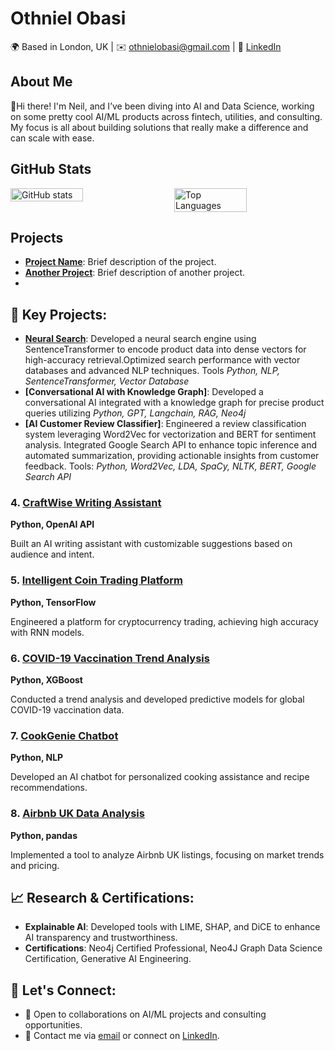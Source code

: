   # Othniel Obasi

🌍 Based in London, UK | ✉️ [othnielobasi@gmail.com](mailto:othnielobasi@gmail.com) | 🔗 [LinkedIn](https://www.linkedin.com/in/othnielobasi/)

## About Me
👋Hi there! I'm Neil, and I’ve been diving into AI and Data Science, working on some pretty cool AI/ML products across fintech, utilities, and consulting. My focus is all about building solutions that really make a difference and can scale with ease.


## GitHub Stats

<div style="display: flex; justify-content: space-between;">
  <img src="https://github-readme-stats.vercel.app/api?username=othnielObasi&count_private=true&show_icons=true&bg_color=ffffff&title_color=000000&text_color=000000&icon_color=000000&custom_title=GitHub%20Stats&include_all_commits=true&hide=stars,prs,issues,contribs&token=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" alt="GitHub stats" style="width: 48%;"/>
  <img src="https://github-readme-stats.vercel.app/api/top-langs/?username=othnielObasi&layout=compact&bg_color=ffffff&title_color=000000&text_color=000000&icon_color=000000&custom_title=Top%20Languages&token=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" alt="Top Languages" style="width: 48%;"/>
</div>

## Projects

- **[Project Name](https://github.com/othnielObasi/project-name)**: Brief description of the project.
- **[Another Project](https://github.com/othnielObasi/another-project)**: Brief description of another project.
- 
## 🚀 Key Projects:
- **[Neural Search](#)**: Developed a neural search engine using SentenceTransformer to encode product data into dense vectors for high-accuracy retrieval.Optimized search performance with vector databases and advanced NLP techniques.
Tools *Python, NLP, SentenceTransformer, Vector Database*
- **[Conversational AI with Knowledge Graph]**: Developed a conversational AI integrated with a knowledge graph for precise product queries utilizing *Python, GPT, Langchain, RAG, Neo4j*
- **[AI Customer Review Classifier]**: Engineered a review classification system leveraging Word2Vec for vectorization and BERT for sentiment analysis. Integrated Google Search API to enhance topic inference and automated summarization, providing actionable insights from customer feedback. Tools:  *Python, Word2Vec, LDA, SpaCy, NLTK, BERT, Google Search API*




### 4. [CraftWise Writing Assistant](#)
**Python, OpenAI API**

Built an AI writing assistant with customizable suggestions based on audience and intent.

### 5. [Intelligent Coin Trading Platform](#)
**Python, TensorFlow**

Engineered a platform for cryptocurrency trading, achieving high accuracy with RNN models.

### 6. [COVID-19 Vaccination Trend Analysis](#)
**Python, XGBoost**

Conducted a trend analysis and developed predictive models for global COVID-19 vaccination data.

### 7. [CookGenie Chatbot](#)
**Python, NLP**

Developed an AI chatbot for personalized cooking assistance and recipe recommendations.

### 8. [Airbnb UK Data Analysis](#)
**Python, pandas**

Implemented a tool to analyze Airbnb UK listings, focusing on market trends and pricing.


## 📈 Research & Certifications:
- **Explainable AI**: Developed tools with LIME, SHAP, and DiCE to enhance AI transparency and trustworthiness.
- **Certifications**: Neo4j Certified Professional, Neo4J Graph Data Science Certification, Generative AI Engineering.


## 👥 Let's Connect:
- 💼 Open to collaborations on AI/ML projects and consulting opportunities.
- 📧 Contact me via [email](mailto:othnielobasi@gmail.com) or connect on [LinkedIn](https://www.linkedin.com/in/othnielobasi).

